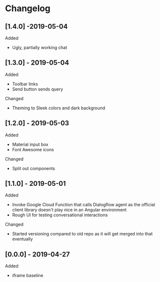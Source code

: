 # Changelog

## [1.4.0] -2019-05-04

Added

- Ugly, partially working chat

## [1.3.0] - 2019-05-04

Added

- Toolbar links
- Send button sends query

Changed

- Theming to Sleek colors and dark background

## [1.2.0] - 2019-05-03

Added

- Material input box
- Font Awesome icons

Changed

- Split out components

## [1.1.0] - 2019-05-01

Added

- Invoke Google Cloud Function that calls Dialogflow agent as the official client library doesn't play nice in an Angular environment
- Rough UI for testing conversational interactions

Changed

- Started versioning compared to old repo as it will get merged into that eventually

## [0.0.0] - 2019-04-27

Added

- iframe baseline